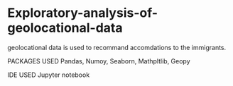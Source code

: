 # Exploratory-analysis-of-geolocational-data
geolocational data is used to recommand accomdations to the immigrants.

PACKAGES USED
Pandas,
Numoy,
Seaborn,
Mathpltlib,
Geopy

IDE USED
Jupyter notebook
